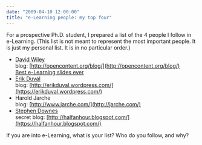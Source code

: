 ```yaml
---
date: "2009-04-10 12:00:00"
title: "e-Learning people: my top four"
---
```




For a prospective Ph.D. student, I prepared a list of the 4 people I follow in e-Learning. (This list is not meant to represent the most important people. It is just my personal list. It is in no particular order.)

- [David Wiley](http://davidwiley.org/)<br/>
blog: [http://opencontent.org/blog/](http://opencontent.org/blog/)<br/>
[Best e-Learning slides ever](http://www.slideshare.net/opencontent/openness-and-the-disaggregated-future-of-higher-education-presentation)
- [Erik Duval](http://people.cs.kuleuven.be/~erik.duval/)<br/>
blog: [http://erikduval.wordpress.com/](https://erikduval.wordpress.com/)
- Harold Jarche<br/>
blog: [http://www.jarche.com/](http://jarche.com/)
- [Stephen Downes](http://www.downes.ca/)<br/>
secret blog: [http://halfanhour.blogspot.com/](https://halfanhour.blogspot.com/)


If you are into e-Learning, what is your list? Who do you follow, and why?

